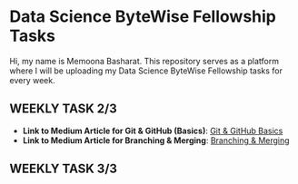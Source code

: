# Data Science ByteWise Fellowship Tasks

Hi, my name is Memoona Basharat. This repository serves as a platform where I will be uploading my Data Science ByteWise Fellowship tasks for every week.

## WEEKLY TASK 2/3

- **Link to Medium Article for Git & GitHub (Basics)**: [Git & GitHub Basics](https://medium.com/@memoonabasharat23/git-github-basics-d0ddced101d9)
- **Link to Medium Article for Branching & Merging**: [Branching & Merging](https://medium.com/@memoonabasharat23/branching-merging-git-52a2a50af0d4)

## WEEKLY TASK 3/3
